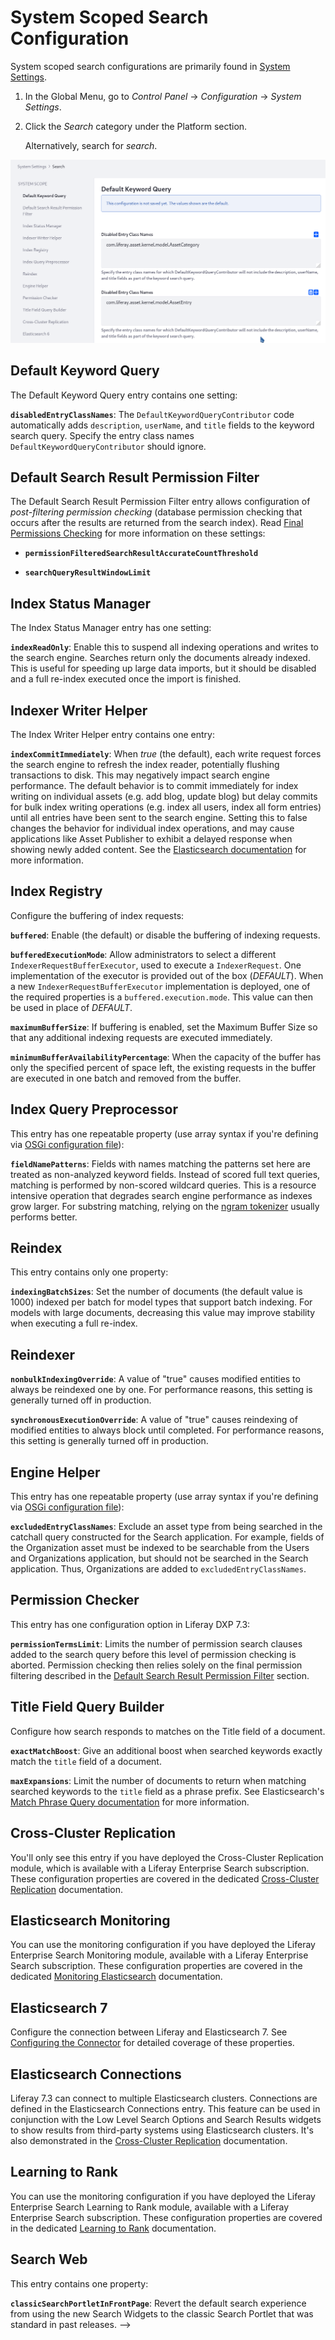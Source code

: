 # System Scoped Search Configuration

System scoped search configurations are primarily found in [System Settings](https://help.liferay.com/hc/en-us/articles/360029131591-System-Settings).

1. In the Global Menu, go to *Control Panel* &rarr; *Configuration* &rarr; *System Settings*.

1. Click the *Search* category under the Platform section.

    Alternatively, search for *search*.

![There are numerous system scoped entries for search in System Settings.](./system-scoped-search-configuration/images/01.png)

## Default Keyword Query

The Default Keyword Query entry contains one setting:

**`disabledEntryClassNames`**: The `DefaultKeywordQueryContributor` code automatically adds `description`, `userName`, and `title` fields to the keyword search query. Specify the entry class names `DefaultKeywordQueryContributor` should ignore.

## Default Search Result Permission Filter

The Default Search Result Permission Filter entry allows configuration of *post-filtering permission checking* (database permission checking that occurs after the results are returned from the search index). Read [Final Permissions Checking](../search-pages-and-widgets/search-results/search-results-behavior.md#final-permissions-checking) for more information on these settings:

* **`permissionFilteredSearchResultAccurateCountThreshold`**

* **`searchQueryResultWindowLimit`**

## Index Status Manager

The Index Status Manager entry has one setting:

**`indexReadOnly`**: Enable this to suspend all indexing operations and writes to the search engine. Searches return only the documents already indexed. This is useful for speeding up large data imports, but it should be disabled and a full re-index executed once the import is finished.

## Indexer Writer Helper

The Index Writer Helper entry contains one entry:

**`indexCommitImmediately`**: When *true* (the default), each write request forces the search engine to refresh the index reader, potentially flushing transactions to disk. This may negatively impact search engine performance. The default behavior is to commit immediately for index writing on individual assets (e.g. add blog, update blog) but delay commits for bulk index writing operations (e.g.  index all users, index all form entries) until all entries have been sent to the search engine. Setting this to false changes the behavior for individual index operations, and may cause applications like Asset Publisher to exhibit a delayed response when showing newly added content. See the [Elasticsearch documentation](https://www.elastic.co/guide/en/elasticsearch/reference/7.x/near-real-time.html) for more information.

## Index Registry

Configure the buffering of index requests:

**`buffered`**: Enable (the default) or disable the buffering of indexing requests.

**`bufferedExecutionMode`**: Allow administrators to select a different `IndexerRequestBufferExecutor`, used to execute a `IndexerRequest`. One implementation of the executor is provided out of the box (_DEFAULT_). When a new `IndexerRequestBufferExecutor` implementation is deployed, one of the required properties is a `buffered.execution.mode`. This value can then be used in place of _DEFAULT_.

**`maximumBufferSize`**: If buffering is enabled, set the Maximum Buffer Size so that any additional indexing requests are executed immediately.

**`minimumBufferAvailabilityPercentage`**: When the capacity of the buffer has only the specified percent of space left, the existing requests in the buffer are executed in one batch and removed from the buffer.

## Index Query Preprocessor

This entry has one repeatable property (use array syntax if you're defining via [OSGi configuration file](../../system-administration/configuring-liferay/configuration-files-and-factories/using-configuration-files.md#creating-configuration-files)):

**`fieldNamePatterns`**: Fields with names matching the patterns set here are treated as non-analyzed keyword fields. Instead of scored full text queries, matching is performed by non-scored wildcard queries. This is a resource intensive operation that degrades search engine performance as indexes grow larger. For substring matching, relying on the [ngram tokenizer](https://www.elastic.co/guide/en/elasticsearch/reference/current/analysis-ngram-tokenizer.html) usually performs better.

## Reindex

This entry contains only one property:

**`indexingBatchSizes`**: Set the number of documents (the default value is 1000) indexed per batch for model types that support batch indexing. For models with large documents, decreasing this value may improve stability when executing a full re-index.

## Reindexer

<!-- Wordsmith and expand-->

**`nonbulkIndexingOverride`**: A value of "true" causes modified entities to always be reindexed one by one. For performance reasons, this setting is generally turned off in production.

**`synchronousExecutionOverride`**: A value of "true" causes reindexing of modified entities to always block until completed. For performance reasons, this setting is generally turned off in production.
## Engine Helper

This entry has one repeatable property (use array syntax if you're defining via
[OSGi configuration file](https://help.liferay.com/hc/en-us/articles/360029131671-Creating-Configuration-Files)):

**`excludedEntryClassNames`**: Exclude an asset type from being searched in the catchall query constructed for the Search application. For example, fields of the Organization asset must be indexed to be searchable from the Users and Organizations application, but should not be searched in the Search application. Thus, Organizations are added to `excludedEntryClassNames`.

## Permission Checker

This entry has one configuration option in Liferay DXP 7.3:

**`permissionTermsLimit`**: Limits the number of permission search clauses added to the search query before this level of permission checking is aborted. Permission checking then relies solely on the final permission filtering described in the [Default Search Result Permission Filter](#default-search-result-permission-filter) section.

## Title Field Query Builder

Configure how search responds to matches on the Title field of a document.

**`exactMatchBoost`**: Give an additional boost when searched keywords exactly match the `title` field of a document.

**`maxExpansions`**: Limit the number of documents to return when matching searched keywords to the `title` field as a phrase prefix. See Elasticsearch's [Match Phrase Query documentation](https://www.elastic.co/guide/en/elasticsearch/reference/current/query-dsl-match-query-phrase.html) for more information.

## Cross-Cluster Replication

You'll only see this entry if you have deployed the Cross-Cluster Replication module, which is available with a Liferay Enterprise Search subscription. These configuration properties are covered in the dedicated [Cross-Cluster Replication](../liferay-enterprise-search/cross-cluster-replication/cross-cluster-replication.md) documentation.

## Elasticsearch Monitoring

You can use the monitoring configuration if you have deployed the Liferay Enterprise Search Monitoring module, available with a Liferay Enterprise Search subscription. These configuration properties are covered in the dedicated [Monitoring Elasticsearch](../liferay-enterprise-search/monitoring-elasticsearch.md) documentation.

## Elasticsearch 7

Configure the connection between Liferay and Elasticsearch 7. See [Configuring the Connector](../installing-and-upgrading-a-search-engine/elasticsearch/connecting-to-elasticsearch.md#configuring-the-connector) for detailed coverage of these properties.

## Elasticsearch Connections

Liferay 7.3 can connect to multiple Elasticsearch clusters. Connections are defined in the Elasticsearch Connections entry. This feature can be used in conjunction with the Low Level Search Options and Search Results widgets to show results from third-party systems using Elasticsearch clusters. It's also demonstrated in the [Cross-Cluster Replication](../liferay-enterprise-search/cross-cluster-replication/cross-cluster-replication.md) documentation.

## Learning to Rank

You can use the monitoring configuration if you have deployed the Liferay Enterprise Search Learning to Rank module, available with a Liferay Enterprise Search subscription. These configuration properties are covered in the dedicated [Learning to Rank](../liferay-enterprise-search/learning-to-rank.md) documentation.

## Search Web

This entry contains one property:

**`classicSearchPortletInFrontPage`**: Revert the default search experience from using the new Search Widgets to the classic Search Portlet that was standard in past releases. -->

<!-- Need coverage of some new 7.3 screens and the LES/DXP only screens: Similar Results Web Template Configuration Name (DXP only), Search Results Web Template (new in 7.3), X-Pack Monitoring (LES only), X-Pack Security (default now), Learning to Rank (LES only). There are also widget scoped sys settings for Similar Results Configuration and a lot of other widgets we could just briefly mention -->

<!-- ### Search Administration

In *Control Panel* &rarr; *Configuration* &rarr; *Search* there are three administrative UIs: Connections, Index Actions, and Field Mappings.

#### Connections

Information about the search engine connection(s) is displayed here. For example,

```bash
Search Engine Vendor: Elasticsearch (Embedded), Client Version: 6.5.0, Nodes: A0D6GlN (6.5.0)
``` -->

<!-- Left a screenshot out on purpose, since this is still changing -->

<!-- #### Index Actions

In Index Actions, re-index at one of these levels:

    * All indexable assets
    * An individual indexable asset
    * All spell check indexes

#### Field Mappings

The Field Mappings tab shows you all field mappings that are effective in the system, by index. Currently, you can view the mappings, copy them, zoom in or out, and view them with a dark theme.

### Portal Properties

Portal properties are system scoped as well. The [Lucene Search](https://docs.liferay.com/dxp/portal/7.3-latest/propertiesdoc/portal.properties.html#Lucene%20Search) portal properties configure low level search behavior. Review the properties and their descriptions and determine if they apply to your search requirements. -->
